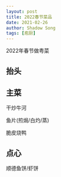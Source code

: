 ```yaml
---
layout: post
title: 2022春节菜品
date: 2021-02-26
author: Shadow Song
tags: [庖厨]
---
```


2022年春节做粤菜


## 抬头

## 主菜

干炒牛河

鱼片(煎焗/白灼/蒸)

脆皮烧鸭

## 点心

顺德鱼饼/虾饼

